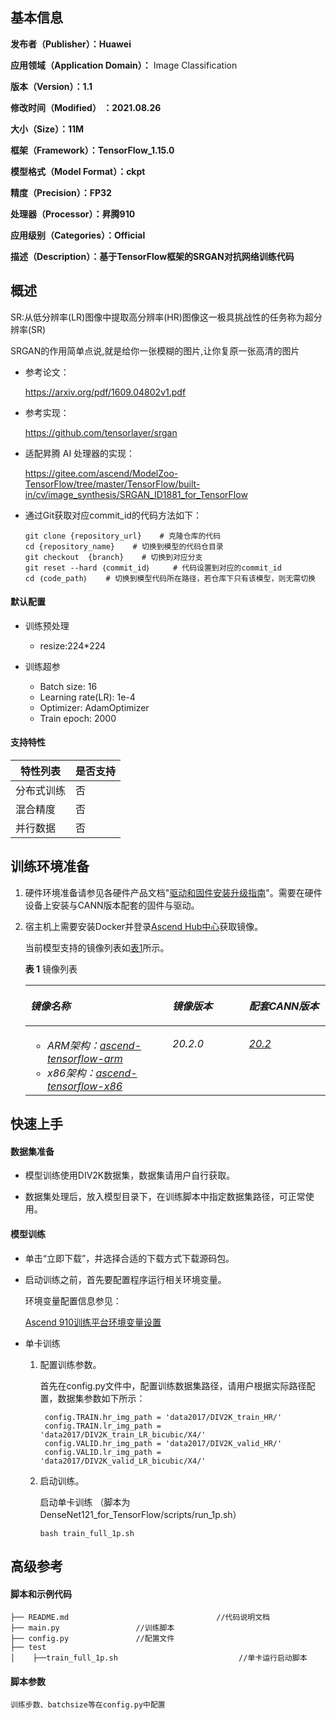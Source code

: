 ## 基本信息

**发布者（Publisher）：Huawei**

**应用领域（Application Domain）：** Image Classification 

**版本（Version）：1.1**

**修改时间（Modified） ：2021.08.26**

**大小（Size）：11M**

**框架（Framework）：TensorFlow_1.15.0**

**模型格式（Model Format）：ckpt**

**精度（Precision）：FP32**

**处理器（Processor）：昇腾910**

**应用级别（Categories）：Official**

**描述（Description）：基于TensorFlow框架的SRGAN对抗网络训练代码** 

## 概述

SR:从低分辨率(LR)图像中提取高分辨率(HR)图像这一极具挑战性的任务称为超分辨率(SR)

SRGAN的作用简单点说,就是给你一张模糊的图片,让你复原一张高清的图片

- 参考论文：

  https://arxiv.org/pdf/1609.04802v1.pdf

- 参考实现：

  https://github.com/tensorlayer/srgan

- 适配昇腾 AI 处理器的实现：


  https://gitee.com/ascend/ModelZoo-TensorFlow/tree/master/TensorFlow/built-in/cv/image_synthesis/SRGAN_ID1881_for_TensorFlow


- 通过Git获取对应commit\_id的代码方法如下：

  ```
  git clone {repository_url}    # 克隆仓库的代码
  cd {repository_name}    # 切换到模型的代码仓目录
  git checkout  {branch}    # 切换到对应分支
  git reset --hard ｛commit_id｝     # 代码设置到对应的commit_id
  cd ｛code_path｝    # 切换到模型代码所在路径，若仓库下只有该模型，则无需切换
  ```

#### 默认配置<a name="section91661242121611"></a>

- 训练预处理

  - resize:224*224

- 训练超参

  - Batch size: 16
  - Learning rate(LR): 1e-4
  - Optimizer: AdamOptimizer
  - Train epoch: 2000


#### 支持特性<a name="section1899153513554"></a>

| 特性列表   | 是否支持 |
| ---------- | -------- |
| 分布式训练 | 否       |
| 混合精度   | 否       |
| 并行数据   | 否       |


## 训练环境准备

1. 硬件环境准备请参见各硬件产品文档"[驱动和固件安装升级指南]( https://support.huawei.com/enterprise/zh/category/ai-computing-platform-pid-1557196528909)"。需要在硬件设备上安装与CANN版本配套的固件与驱动。

2. 宿主机上需要安装Docker并登录[Ascend Hub中心](https://ascendhub.huawei.com/#/detail?name=ascend-tensorflow-arm)获取镜像。

   当前模型支持的镜像列表如[表1](#zh-cn_topic_0000001074498056_table1519011227314)所示。

   **表 1** 镜像列表

   <a name="zh-cn_topic_0000001074498056_table1519011227314"></a>

   <table><thead align="left"><tr id="zh-cn_topic_0000001074498056_row0190152218319"><th class="cellrowborder" valign="top" width="47.32%" id="mcps1.2.4.1.1"><p id="zh-cn_topic_0000001074498056_p1419132211315"><a name="zh-cn_topic_0000001074498056_p1419132211315"></a><a name="zh-cn_topic_0000001074498056_p1419132211315"></a><em id="i1522884921219"><a name="i1522884921219"></a><a name="i1522884921219"></a>镜像名称</em></p>
   </th>
   <th class="cellrowborder" valign="top" width="25.52%" id="mcps1.2.4.1.2"><p id="zh-cn_topic_0000001074498056_p75071327115313"><a name="zh-cn_topic_0000001074498056_p75071327115313"></a><a name="zh-cn_topic_0000001074498056_p75071327115313"></a><em id="i1522994919122"><a name="i1522994919122"></a><a name="i1522994919122"></a>镜像版本</em></p>
   </th>
   <th class="cellrowborder" valign="top" width="27.16%" id="mcps1.2.4.1.3"><p id="zh-cn_topic_0000001074498056_p1024411406234"><a name="zh-cn_topic_0000001074498056_p1024411406234"></a><a name="zh-cn_topic_0000001074498056_p1024411406234"></a><em id="i723012493123"><a name="i723012493123"></a><a name="i723012493123"></a>配套CANN版本</em></p>
   </th>
   </tr>
   </thead>
   <tbody><tr id="zh-cn_topic_0000001074498056_row71915221134"><td class="cellrowborder" valign="top" width="47.32%" headers="mcps1.2.4.1.1 "><a name="zh-cn_topic_0000001074498056_ul81691515131910"></a><a name="zh-cn_topic_0000001074498056_ul81691515131910"></a><ul id="zh-cn_topic_0000001074498056_ul81691515131910"><li><em id="i82326495129"><a name="i82326495129"></a><a name="i82326495129"></a>ARM架构：<a href="https://ascend.huawei.com/ascendhub/#/detail?name=ascend-tensorflow-arm" target="_blank" rel="noopener noreferrer">ascend-tensorflow-arm</a></em></li><li><em id="i18233184918125"><a name="i18233184918125"></a><a name="i18233184918125"></a>x86架构：<a href="https://ascend.huawei.com/ascendhub/#/detail?name=ascend-tensorflow-x86" target="_blank" rel="noopener noreferrer">ascend-tensorflow-x86</a></em></li></ul>
   </td>
   <td class="cellrowborder" valign="top" width="25.52%" headers="mcps1.2.4.1.2 "><p id="zh-cn_topic_0000001074498056_p1450714271532"><a name="zh-cn_topic_0000001074498056_p1450714271532"></a><a name="zh-cn_topic_0000001074498056_p1450714271532"></a><em id="i72359495125"><a name="i72359495125"></a><a name="i72359495125"></a>20.2.0</em></p>
   </td>
   <td class="cellrowborder" valign="top" width="27.16%" headers="mcps1.2.4.1.3 "><p id="zh-cn_topic_0000001074498056_p18244640152312"><a name="zh-cn_topic_0000001074498056_p18244640152312"></a><a name="zh-cn_topic_0000001074498056_p18244640152312"></a><em id="i162363492129"><a name="i162363492129"></a><a name="i162363492129"></a><a href="https://support.huawei.com/enterprise/zh/ascend-computing/cann-pid-251168373/software" target="_blank" rel="noopener noreferrer">20.2</a></em></p>
   </td>
   </tr>
   </tbody>
   </table>


## 快速上手

#### 数据集准备

- 模型训练使用DIV2K数据集，数据集请用户自行获取。

- 数据集处理后，放入模型目录下，在训练脚本中指定数据集路径，可正常使用。

#### 模型训练<a name="section715881518135"></a>

- 单击“立即下载”，并选择合适的下载方式下载源码包。

- 启动训练之前，首先要配置程序运行相关环境变量。

  环境变量配置信息参见：

     [Ascend 910训练平台环境变量设置](https://gitee.com/ascend/ModelZoo-TensorFlow/wikis/01.%E8%AE%AD%E7%BB%83%E8%84%9A%E6%9C%AC%E8%BF%81%E7%A7%BB%E6%A1%88%E4%BE%8B/Ascend%20910%E8%AE%AD%E7%BB%83%E5%B9%B3%E5%8F%B0%E7%8E%AF%E5%A2%83%E5%8F%98%E9%87%8F%E8%AE%BE%E7%BD%AE)

- 单卡训练 

  1. 配置训练参数。

     首先在config.py文件中，配置训练数据集路径，请用户根据实际路径配置，数据集参数如下所示：

     ```
      config.TRAIN.hr_img_path = 'data2017/DIV2K_train_HR/'
      config.TRAIN.lr_img_path = 'data2017/DIV2K_train_LR_bicubic/X4/'
      config.VALID.hr_img_path = 'data2017/DIV2K_valid_HR/'
      config.VALID.lr_img_path = 'data2017/DIV2K_valid_LR_bicubic/X4/'
     ```

  2. 启动训练。

     启动单卡训练 （脚本为DenseNet121_for_TensorFlow/scripts/run_1p.sh） 

     ```
     bash train_full_1p.sh
     ```


## 高级参考

#### 脚本和示例代码<a name="section08421615141513"></a>

```
├── README.md                                 //代码说明文档
├── main.py                 //训练脚本
├── config.py               //配置文件
├── test
│    ├──train_full_1p.sh                           //单卡运行启动脚本
```

#### 脚本参数<a name="section6669162441511"></a>

```
训练步数、batchsize等在config.py中配置
```

